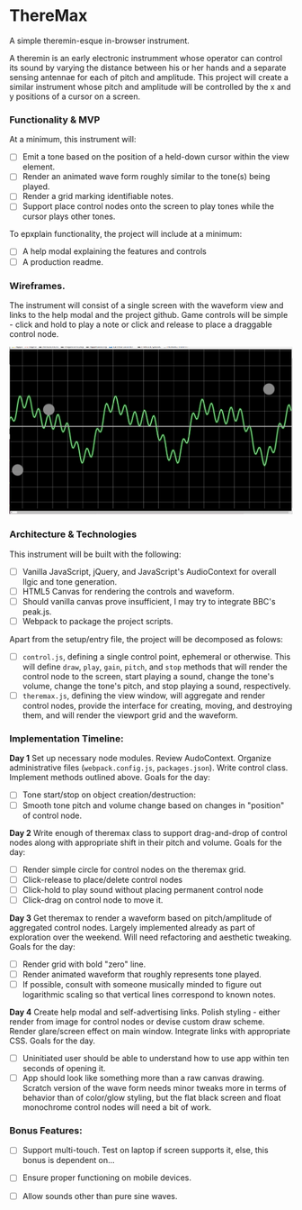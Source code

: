 # ThereMax
A simple theremin-esque in-browser instrument. 

A theremin is an early electronic instrumment whose operator can control its sound by varying the distance between his or her 
hands and a separate sensing antennae for each of pitch and amplitude. This project will create a similar instrument whose 
pitch and amplitude will be controlled by the x and y positions of a cursor on a screen. 

### Functionality & MVP

At a minimum, this instrument will:

 - [ ] Emit a tone based on the position of a held-down cursor within the view element.
 - [ ] Render an animated wave form roughly similar to the tone(s) being played. 
 - [ ] Render a grid marking identifiable notes. 
 - [ ] Support place control nodes onto the screen to play tones while the cursor plays other tones. 
 
To epxplain functionality, the project will include at a minimum:

 - [ ] A help modal explaining the features and controls
 - [ ] A production readme. 
 
### Wireframes. 

The instrument will consist of a single screen with the waveform view and links to the help modal and the project github.
Game controls will be simple - click and hold to play a note or click and release to place a draggable control node. 

![waveform](./docs/waveform.png)

### Architecture & Technologies

This instrument will be built with the following: 

 - [ ] Vanilla JavaScript, jQuery, and JavaScript's AudioContext for overall llgic and tone generation.
 - [ ] HTML5 Canvas for rendering the controls and waveform. 
 - [ ] Should vanilla canvas prove insufficient, I may try to integrate BBC's peak.js. 
 - [ ] Webpack to package the project scripts. 

Apart from the setup/entry file, the project will be decomposed as folows: 

 - [ ] `control.js`, defining a single control point, ephemeral or otherwise. This will define `draw`, `play`, `gain`,
 `pitch`, and `stop` methods that will render the control node to the screen, start playing a sound, change the tone's 
 volume, change the tone's pitch, and stop playing a sound, respectively. 
 - [ ] `theremax.js`, defining the view window, will aggregate and render control nodes, provide the interface for creating,
 moving, and destroying them, and will render the viewport grid and the waveform. 
 
 ### Implementation Timeline:
 
**Day 1** Set up necessary node modules. Review AudoContext. Organize administrative files (`webpack.config.js`, `packages.json`). Write control class. Implement methods outlined above. Goals for the day: 
   - [ ] Tone start/stop on object creation/destruction: 
   - [ ] Smooth tone pitch and volume change based on changes in "position" of control node. 
 
**Day 2** Write enough of theremax class to support drag-and-drop of control nodes along with appropriate shift in their
 pitch and volume. Goals for the day: 
   - [ ] Render simple circle for control nodes on the theremax grid. 
   - [ ] Click-release to place/delete control nodes
   - [ ] Click-hold to play sound without placing permanent control node
   - [ ] Click-drag on control node to move it. 
 
**Day 3** Get theremax to render a waveform based on pitch/amplitude of aggregated control nodes. Largely implemented already as part of exploration over the weekend. Will need refactoring and aesthetic tweaking. Goals for the day: 
   - [ ] Render grid with bold "zero" line.
   - [ ] Render animated waveform that roughly represents tone played. 
   - [ ] If possible, consult with someone musically minded to figure out logarithmic scaling so that vertical lines correspond to known notes. 
 
**Day 4** Create help modal and self-advertising links. Polish styling - either render from image for control nodes or devise custom draw scheme. Render glare/screen effect on main window. Integrate links with appropriate CSS. Goals for the day. 
   - [ ] Uninitiated user should be able to understand how to use app within ten seconds of opening it. 
   - [ ] App should look like something more than a raw canvas drawing. Scratch version of the wave form needs minor tweaks more in terms of behavior than of color/glow styling, but the flat black screen and float monochrome control nodes will need a bit of work. 
 
### Bonus Features:
  - [ ] Support multi-touch. Test on laptop if screen supports it, else, this bonus is dependent on...
  - [ ] Ensure proper functioning on mobile devices. 
  - [ ] Allow sounds other than pure sine waves. 
  
 
